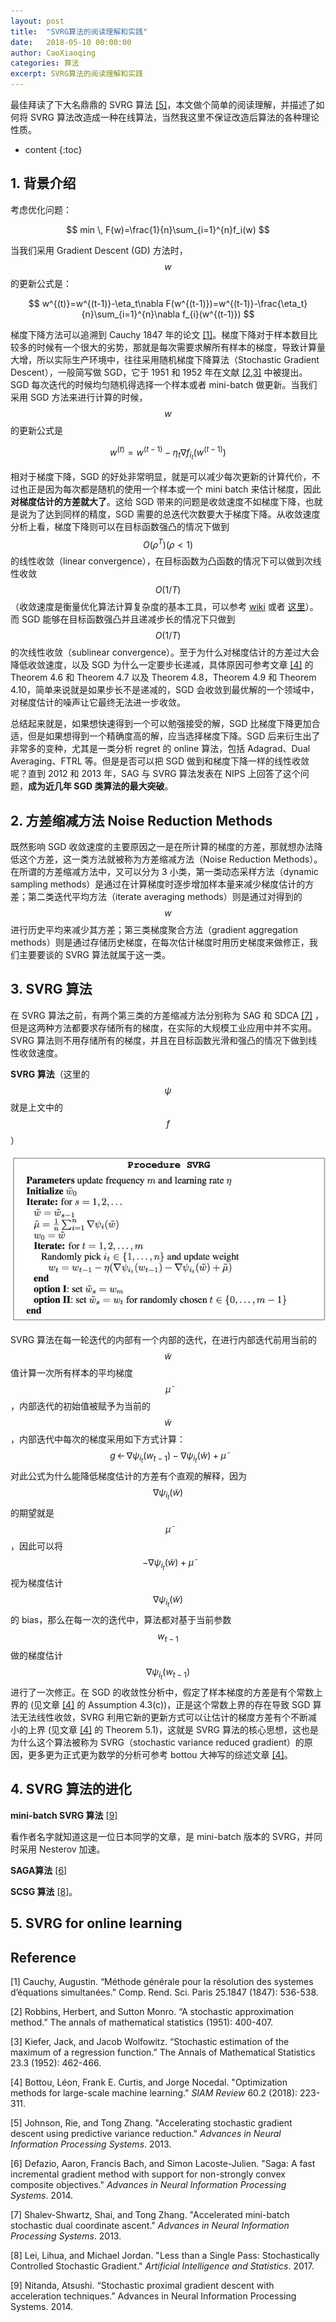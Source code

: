 ```yaml
---
layout: post
title:  "SVRG算法的阅读理解和实践"
date:   2018-05-10 00:00:00
author: CaoXiaoqing
categories: 算法
excerpt: SVRG算法的阅读理解和实践
---
```


最佳拜读了下大名鼎鼎的 SVRG 算法 [[5]](#Reference)，本文做个简单的阅读理解，并描述了如何将 SVRG 算法改造成一种在线算法，当然我这里不保证改造后算法的各种理论性质。

* content
{:toc}

## 1. 背景介绍

考虑优化问题：

$$
min \, F(w)=\frac{1}{n}\sum_{i=1}^{n}f_i(w)
$$

当我们采用 Gradient Descent (GD) 方法时，$$w$$ 的更新公式是：

$$
w^{(t)}=w^{(t-1)}-\eta_t\nabla F(w^{(t-1)})=w^{(t-1)}-\frac{\eta_t}{n}\sum_{i=1}^{n}\nabla f_{i}(w^{(t-1)})
$$

梯度下降方法可以追溯到 Cauchy 1847 年的论文 [[1]](#Reference)。梯度下降对于样本数目比较多的时候有一个很大的劣势，那就是每次需要求解所有样本的梯度，导致计算量大增，所以实际生产环境中，往往采用随机梯度下降算法（Stochastic Gradient Descent），一般简写做 SGD，它于 1951 和 1952 年在文献 [[2,3]](#Reference) 中被提出。SGD 每次迭代的时候均匀随机得选择一个样本或者 mini-batch 做更新。当我们采用 SGD 方法来进行计算的时候，$$w$$ 的更新公式是

$$
w^{(t)}=w^{(t-1)}-\eta_t\nabla f_{i_t}(w^{(t-1)})
$$

相对于梯度下降，SGD 的好处非常明显，就是可以减少每次更新的计算代价，不过也正是因为每次都是随机的使用一个样本或一个 mini batch 来估计梯度，因此**对梯度估计的方差就大了**。这给 SGD 带来的问题是收敛速度不如梯度下降，也就是说为了达到同样的精度，SGD 需要的总迭代次数要大于梯度下降。从收敛速度分析上看，梯度下降则可以在目标函数强凸的情况下做到 $$O(\rho^T) (\rho<1)$$ 的线性收敛（linear convergence），在目标函数为凸函数的情况下可以做到次线性收敛 $$O(1/T)$$（收敛速度是衡量优化算法计算复杂度的基本工具，可以参考 [wiki](https://en.wikipedia.org/wiki/Rate_of_convergence "Rate_of_convergence") 或者 [这里](https://zhuanlan.zhihu.com/p/27644403)）。而 SGD 能够在目标函数强凸并且递减步长的情况下只做到 $$O(1/T)$$ 的次线性收敛（sublinear convergence）。至于为什么对梯度估计的方差过大会降低收敛速度，以及 SGD 为什么一定要步长递减，具体原因可参考文章 [[4]](#Reference) 的 Theorem 4.6 和 Theorem 4.7 以及 Theorem 4.8，Theorem 4.9 和 Theorem 4.10，简单来说就是如果步长不是递减的，SGD 会收敛到最优解的一个领域中，对梯度估计的噪声让它最终无法进一步收敛。

总结起来就是，如果想快速得到一个可以勉强接受的解，SGD 比梯度下降更加合适，但是如果想得到一个精确度高的解，应当选择梯度下降。SGD 后来衍生出了非常多的变种，尤其是一类分析 regret 的 online 算法，包括 Adagrad、Dual Averaging、FTRL 等。但是是否可以把 SGD 做到和梯度下降一样的线性收敛呢？直到 2012 和 2013 年，SAG 与 SVRG 算法发表在 NIPS 上回答了这个问题，**成为近几年 SGD 类算法的最大突破**。



## 2. 方差缩减方法 Noise Reduction Methods

既然影响 SGD 收敛速度的主要原因之一是在所计算的梯度的方差，那就想办法降低这个方差，这一类方法就被称为方差缩减方法（Noise Reduction Methods）。在所谓的方差缩减方法中，又可以分为 3 小类，第一类动态采样方法（dynamic sampling methods）是通过在计算梯度时逐步增加样本量来减少梯度估计的方差；第二类迭代平均方法（iterate averaging methods）则是通过对得到的 $$w$$ 进行历史平均来减少其方差；第三类梯度聚合方法（gradient aggregation methods）则是通过存储历史梯度，在每次估计梯度时用历史梯度来做修正，我们主要要谈的 SVRG 算法就属于这一类。



## 3. SVRG 算法

在 SVRG 算法之前，有两个第三类的方差缩减方法分别称为 SAG 和 SDCA [[7]](#Reference) ，但是这两种方法都要求存储所有的梯度，在实际的大规模工业应用中并不实用。SVRG 算法则不用存储所有的梯度，并且在目标函数光滑和强凸的情况下做到线性收敛速度。

**SVRG 算法**（这里的 $$\psi$$ 就是上文中的 $$f$$）

![svrg算法](./2018-05-07-SVRG-SVRG.jpg)

SVRG 算法在每一轮迭代的内部有一个内部的迭代，在进行内部迭代前用当前的 $$\tilde w$$ 值计算一次所有样本的平均梯度 $$\tilde\mu$$，内部迭代的初始值被赋予为当前的 $$\tilde w$$，内部迭代中每次的梯度采用如下方式计算：
$$
g \, \leftarrow \, \nabla \psi_{i_t}(w_{t-1})-\nabla\psi_{i_t}(\tilde w)+\tilde \mu
$$
对此公式为什么能降低梯度估计的方差有个直观的解释，因为 $$\nabla\psi_{i_t}(\tilde w)$$ 的期望就是 $$\tilde\mu$$，因此可以将 $$-\nabla\psi_{i_t}(\tilde w)+\tilde \mu$$ 视为梯度估计 $$\nabla\psi_{i_t}(\tilde w)$$ 的 bias，那么在每一次的迭代中，算法都对基于当前参数 $$w_{t-1}$$ 做的梯度估计 $$\nabla \psi_{i_t}(w_{t-1})$$ 进行了一次修正。在 SGD 的收敛性分析中，假定了样本梯度的方差是有个常数上界的 (见文章 [[4]](#Reference) 的 Assumption 4.3(c))，正是这个常数上界的存在导致 SGD 算法无法线性收敛，SVRG 利用它新的更新方式可以让估计的梯度方差有个不断减小的上界 (见文章 [[4]](#Reference) 的 Theorem 5.1)，这就是 SVRG 算法的核心思想，这也是为什么这个算法被称为 SVRG（stochastic variance reduced gradient）的原因，更多更为正式更为数学的分析可参考 bottou 大神写的综述文章 [[4]](#Reference)。



## 4. SVRG 算法的进化

**mini-batch SVRG 算法** [[9]](#Reference)

看作者名字就知道这是一位日本同学的文章，是 mini-batch 版本的 SVRG，并同时采用 Nesterov 加速。

**SAGA算法** [[6]](#Reference)




**SCSG 算法** [[8]](#Reference)。


## 5. SVRG for online learning





## Reference

[1] Cauchy, Augustin. “Méthode générale pour la résolution des systemes d’équations simultanées.” Comp. Rend. Sci. Paris 25.1847 (1847): 536-538.

[2] Robbins, Herbert, and Sutton Monro. “A stochastic approximation method.” The annals of mathematical statistics (1951): 400-407.

[3] Kiefer, Jack, and Jacob Wolfowitz. “Stochastic estimation of the maximum of a regression function.” The Annals of Mathematical Statistics 23.3 (1952): 462-466.

[4] Bottou, Léon, Frank E. Curtis, and Jorge Nocedal. "Optimization methods for large-scale machine learning." *SIAM Review* 60.2 (2018): 223-311.

[5] Johnson, Rie, and Tong Zhang. "Accelerating stochastic gradient descent using predictive variance reduction." *Advances in Neural Information Processing Systems*. 2013.

[6] Defazio, Aaron, Francis Bach, and Simon Lacoste-Julien. "Saga: A fast incremental gradient method with support for non-strongly convex composite objectives." *Advances in Neural Information Processing Systems*. 2014.

[7] Shalev-Shwartz, Shai, and Tong Zhang. "Accelerated mini-batch stochastic dual coordinate ascent." *Advances in Neural Information Processing Systems*. 2013.

[8] Lei, Lihua, and Michael Jordan. "Less than a Single Pass: Stochastically Controlled Stochastic Gradient." *Artificial Intelligence and Statistics*. 2017.

[9] Nitanda, Atsushi. “Stochastic proximal gradient descent with acceleration techniques.” Advances in Neural Information Processing Systems. 2014.